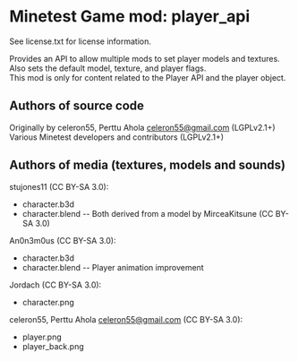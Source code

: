Minetest Game mod: player_api
=============================
See license.txt for license information.

Provides an API to allow multiple mods to set player models and textures.<br>
Also sets the default model, texture, and player flags.<br>
This mod is only for content related to the Player API and the player object.

Authors of source code
----------------------
Originally by celeron55, Perttu Ahola <celeron55@gmail.com> (LGPLv2.1+)<br>
Various Minetest developers and contributors (LGPLv2.1+)

Authors of media (textures, models and sounds)
----------------------------------------------
stujones11 (CC BY-SA 3.0):
- character.b3d
- character.blend -- Both derived from a model by MirceaKitsune (CC BY-SA 3.0)

An0n3m0us (CC BY-SA 3.0):
- character.b3d
- character.blend -- Player animation improvement

Jordach (CC BY-SA 3.0):
- character.png

celeron55, Perttu Ahola <celeron55@gmail.com> (CC BY-SA 3.0):
- player.png
- player_back.png
